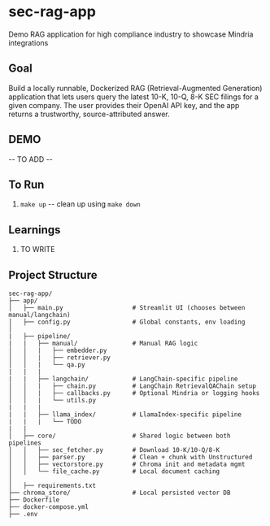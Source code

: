 # sec-rag-app
Demo RAG application for high compliance industry to showcase Mindria integrations

## Goal

Build a locally runnable, Dockerized RAG (Retrieval-Augmented Generation) application that lets users query the latest 10-K, 10-Q, 8-K SEC filings for a given company. The user provides their OpenAI API key, and the app returns a trustworthy, source-attributed answer.

## DEMO

-- TO ADD --

## To Run
1. `make up`
-- clean up using `make down`

## Learnings

1. TO WRITE

## Project Structure

```
sec-rag-app/
├── app/
│   ├── main.py                   # Streamlit UI (chooses between manual/langchain)
│   ├── config.py                 # Global constants, env loading
│
|   ├── pipeline/
|   |   ├── manual/               # Manual RAG logic
│   │   |   ├── embedder.py
│   │   |   ├── retriever.py
│   │   |   └── qa.py
|   |   |
|   |   ├── langchain/            # LangChain-specific pipeline
│   │   |   ├── chain.py          # LangChain RetrievalQAChain setup
│   │   |   ├── callbacks.py      # Optional Mindria or logging hooks
│   │   |   └── utils.py
|   |   |
|   |   ├── llama_index/          # LlamaIndex-specific pipeline
|   |   |   └── TODO
|   |
│   ├── core/                     # Shared logic between both pipelines
│   │   ├── sec_fetcher.py        # Download 10-K/10-Q/8-K
│   │   ├── parser.py             # Clean + chunk with Unstructured
│   │   ├── vectorstore.py        # Chroma init and metadata mgmt
│   │   └── file_cache.py         # Local document caching
│
│   ├── requirements.txt
├── chroma_store/                 # Local persisted vector DB
├── Dockerfile
├── docker-compose.yml
├── .env
```

